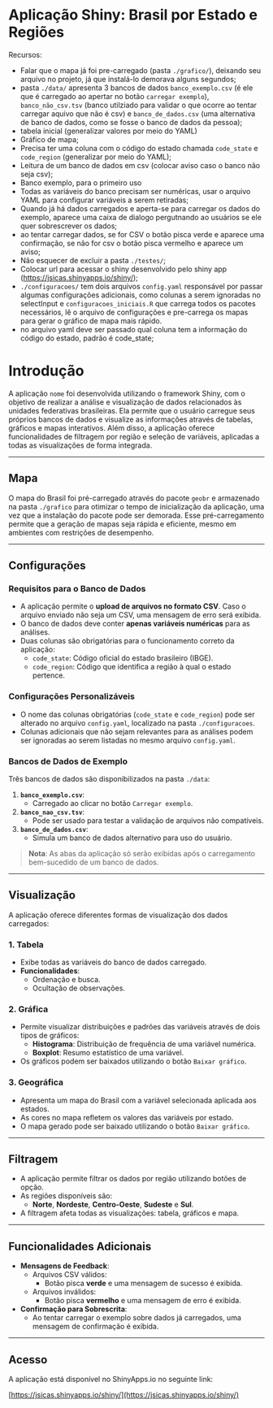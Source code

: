 
# Aplicação Shiny: Brasil por Estado e Regiões

Recursos:

- Falar que o mapa já foi pre-carregado (pasta `./grafico/`), deixando
  seu arquivo no projeto, já que instalá-lo demorava alguns segundos;
- pasta `./data/` apresenta 3 bancos de dados `banco_exemplo.csv` (é ele
  que é carregado ao apertar no botão `carregar exemplo`),
  `banco_não_csv.tsv` (banco utilziado para validar o que ocorre ao
  tentar carregar aquivo que não é csv) e `banco_de_dados.csv` (uma
  alternativa de banco de dados, como se fosse o banco de dados da
  pessoa);
- tabela inicial (generalizar valores por meio do YAML)
- Gráfico de mapa;
- Precisa ter uma coluna com o código do estado chamada `code_state` e
  `code_region` (generalizar por meio do YAML);
- Leitura de um banco de dados em csv (colocar aviso caso o banco não
  seja csv);
- Banco exemplo, para o primeiro uso
- Todas as variáveis do banco precisam ser numéricas, usar o arquivo
  YAML para configurar variáveis a serem retiradas;
- Quando já há dados carregados e aperta-se para carregar os dados do
  exemplo, aparece uma caixa de dialogo pergutnando ao usuários se ele
  quer sobrescrever os dados;
- ao tentar carregar dados, se for CSV o botão pisca verde e aparece uma
  confirmação, se não for csv o botão pisca vermelho e aparece um aviso;
- Não esquecer de excluir a pasta `./testes/`;
- Colocar url para acessar o shiny desenvolvido pelo shiny app
  (<https://jsicas.shinyapps.io/shiny/>);
- `./configuracoes/` tem dois arquivos `config.yaml` responsável por
  passar algumas configurações adicionais, como colunas a serem
  ignoradas no selectInput e `configuracoes_iniciais.R` que carrega
  todos os pacotes necessários, lê o arquivo de configurações e
  pre-carrega os mapas para gerar o gráfico de mapa mais rápido.
- no arquivo yaml deve ser passado qual coluna tem a informação do
  código do estado, padrão é code_state;



# **Introdução**

A aplicação `nome` foi desenvolvida utilizando o framework Shiny, com o objetivo de realizar a análise e visualização de dados relacionados às unidades federativas brasileiras. Ela permite que o usuário carregue seus próprios bancos de dados e visualize as informações através de tabelas, gráficos e mapas interativos. Além disso, a aplicação oferece funcionalidades de filtragem por região e seleção de variáveis, aplicadas a todas as visualizações de forma integrada.

---

## **Mapa**

O mapa do Brasil foi pré-carregado através do pacote `geobr` e armazenado na pasta `./grafico` para otimizar o tempo de inicialização da aplicação, uma vez que a instalação do pacote pode ser demorada. Esse pré-carregamento permite que a geração de mapas seja rápida e eficiente, mesmo em ambientes com restrições de desempenho.

---

## **Configurações**

### **Requisitos para o Banco de Dados**
- A aplicação permite o **upload de arquivos no formato CSV**. Caso o arquivo enviado não seja um CSV, uma mensagem de erro será exibida.
- O banco de dados deve conter **apenas variáveis numéricas** para as análises.
- Duas colunas são obrigatórias para o funcionamento correto da aplicação:
  - `code_state`: Código oficial do estado brasileiro (IBGE).
  - `code_region`: Código que identifica a região à qual o estado pertence.

### **Configurações Personalizáveis**
- O nome das colunas obrigatórias (`code_state` e `code_region`) pode ser alterado no arquivo `config.yaml`, localizado na pasta `./configuracoes`.
- Colunas adicionais que não sejam relevantes para as análises podem ser ignoradas ao serem listadas no mesmo arquivo `config.yaml`.

### **Bancos de Dados de Exemplo**
Três bancos de dados são disponibilizados na pasta `./data`:
1. **`banco_exemplo.csv`**:
   - Carregado ao clicar no botão `Carregar exemplo`.
2. **`banco_nao_csv.tsv`**:
   - Pode ser usado para testar a validação de arquivos não compatíveis.
3. **`banco_de_dados.csv`**:
   - Simula um banco de dados alternativo para uso do usuário.

> **Nota**: As abas da aplicação só serão exibidas após o carregamento bem-sucedido de um banco de dados.

---

## **Visualização**

A aplicação oferece diferentes formas de visualização dos dados carregados:

### **1. Tabela**
- Exibe todas as variáveis do banco de dados carregado.
- **Funcionalidades**:
  - Ordenação e busca.
  - Ocultação de observações.

### **2. Gráfica**
- Permite visualizar distribuições e padrões das variáveis através de dois tipos de gráficos:
  - **Histograma**: Distribuição de frequência de uma variável numérica.
  - **Boxplot**: Resumo estatístico de uma variável.
- Os gráficos podem ser baixados utilizando o botão `Baixar gráfico`.

### **3. Geográfica**
- Apresenta um mapa do Brasil com a variável selecionada aplicada aos estados.
- As cores no mapa refletem os valores das variáveis por estado.
- O mapa gerado pode ser baixado utilizando o botão `Baixar gráfico`.

---

## **Filtragem**

- A aplicação permite filtrar os dados por região utilizando botões de opção.
- As regiões disponíveis são:
  - **Norte**, **Nordeste**, **Centro-Oeste**, **Sudeste** e **Sul**.
- A filtragem afeta todas as visualizações: tabela, gráficos e mapa.

---

## **Funcionalidades Adicionais**

- **Mensagens de Feedback**:
  - Arquivos CSV válidos:
    - Botão pisca **verde** e uma mensagem de sucesso é exibida.
  - Arquivos inválidos:
    - Botão pisca **vermelho** e uma mensagem de erro é exibida.
- **Confirmação para Sobrescrita**:
  - Ao tentar carregar o exemplo sobre dados já carregados, uma mensagem de confirmação é exibida.

---

## **Acesso**
A aplicação está disponível no ShinyApps.io no seguinte link:

[https://jsicas.shinyapps.io/shiny/](https://jsicas.shinyapps.io/shiny/)
